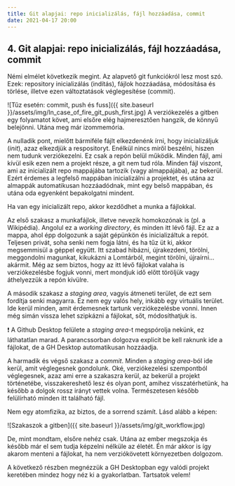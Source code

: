 ```yaml
---
title: Git alapjai: repo inicializálás, fájl hozzáadása, commit
date: 2021-04-17 20:00
---
```


## 4. Git alapjai: repo inicializálás, fájl hozzáadása, commit

Némi elmélet következik megint. Az alapvető git funkciókról lesz most szó. Ezek: repository inicializálás (indítás), fájlok hozzáadása, módosítása és törlése, illetve ezen változtatások véglegesítése (commit).

![Tűz esetén: commit, push és fuss]({{ site.baseurl }}/assets/img/In_case_of_fire_git_push_first.jpg)
A verziókezelés a gitben egy folyamatot követ, ami elsőre elég hajmeresztően hangzik, de könnyű belejönni. Utána meg már izommemória.

A nulladik pont, mielőtt bármiféle fájlt elkezdenénk írni, hogy inicializáljuk (*init*), azaz elkezdjük a respositoryt. Enélkül nincs miről beszélni, hiszen nem tudunk verziókezelni. Ez csak a repón belül működik. Minden fájl, ami kívül esik ezen nem a projekt része, a git nem tud róla. Minden fájl viszont, ami az inicializált repo mappájába tartozik (vagy almappájába), az bekerül. Ezért érdemes a legfelső mappában inicializálni a projektet, és utána az almappák automatikusan hozzáadódnak, mint egy belső mappában, és utána oda egyenként bepakolgatni mindent.

Ha van egy inicializált repo, akkor kezdődhet a munka a fájlokkal.

Az első szakasz a munkafájlok, illetve nevezik homokozónak is (pl. a Wikipédia). Angolul ez a *working directory*, és minden itt lévő fájl. Ez az a mappa, ahol épp dolgozunk a saját gépünkön és inicializáltuk a repót. Teljesen privát, soha senki nem fogja látni, és ha tűz üt ki, akkor megsemmisül a géppel együtt. Itt szabad hibázni, újrakezdeni, törölni, meggondolni magunkat, kikukázni a Lomtárból, megint törölni, újraírni... akármit. Még az sem biztos, hogy az itt lévő fájlokat valaha is verziókezelésbe fogjuk vonni, mert mondjuk idő előtt töröljük vagy áthelyezzük a repón kívülre.

A második szakasz a *staging area*, vagyis átmeneti terület, de ezt sem fordítja senki magyarra. Ez nem egy valós hely, inkább egy virtuális terület. Ide kerül minden, amit érdemesnek tartunk verziókezelésbe vonni. Innen még simán vissza lehet szipkázni a fájlokat, sőt, módosíthatjuk is.

:exclamation: A Github Desktop felülete a *staging area*-t megspórolja nekünk, ez láthatatlan marad. A parancssorban dolgozva explicit be kell raknunk ide a fájlokat, de a GH Desktop automatikusan hozzáadja.

A harmadik és végső szakasz a *commit*. Minden a *staging area*-ból ide kerül, amit véglegesnek gondolunk. Oké, verziókezelési szempontból véglegesnek, azaz ami erre a szakaszra kerül, az bekerül a projekt történetébe, visszakereshető lesz és olyan pont, amihez visszatérhetünk, ha később a dolgok rossz irányt vettek volna. Természetesen később felülírható minden itt található fájl.

Nem egy atomfizika, az biztos, de a sorrend számít. Lásd alább a képen:

![Szakaszok a gitben]({{ site.baseurl }}/assets/img/git_workflow.jpg)

De, mint mondtam, elsőre nehéz csak. Utána az ember megszokja és később már el sem tudja képzelni nélküle az életét. Én már akkor is így akarom menteni a fájlokat, ha nem verziókövetett környezetben dolgozom.

A következő részben <!-- link az 5-re --> megnézzük a GH Desktopban egy valódi projekt keretében mindez hogy néz ki a gyakorlatban. Tartsatok velem!